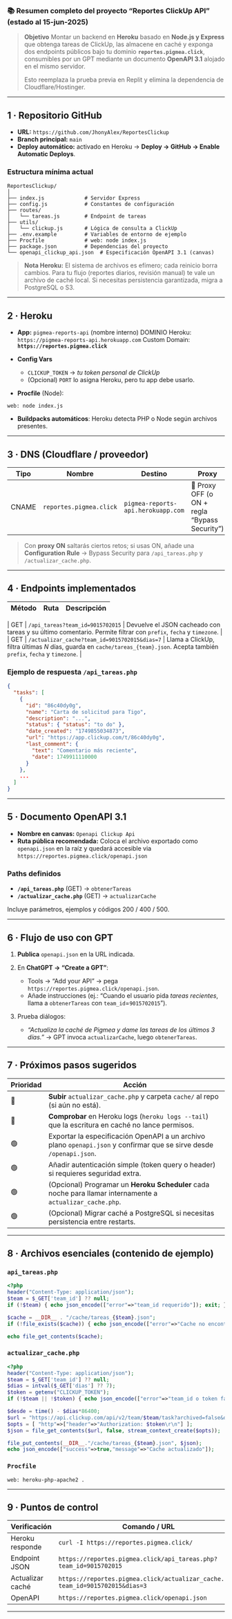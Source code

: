 ### 📚 Resumen completo del proyecto **“Reportes ClickUp API”** (estado al 15-jun-2025)

> **Objetivo**
> Montar un backend en **Heroku** basado en **Node.js y Express** que obtenga tareas de ClickUp, las almacene en caché y exponga dos endpoints públicos bajo tu dominio **`reportes.pigmea.click`**, consumibles por un GPT mediante un documento **OpenAPI 3.1** alojado en el mismo servidor.
>
> Esto reemplaza la prueba previa en Replit y elimina la dependencia de Cloudflare/Hostinger.

---

## 1 · Repositorio GitHub

* **URL:** `https://github.com/JhonyAlex/ReportesClickup`
* **Branch principal:** `main`
* **Deploy automático:** activado en Heroku -> **Deploy → GitHub → Enable Automatic Deploys**.

### Estructura mínima actual

```
ReportesClickup/
│
├── index.js             # Servidor Express
├── config.js            # Constantes de configuración
├── routes/
│   └── tareas.js        # Endpoint de tareas
├── utils/
│   └── clickup.js       # Lógica de consulta a ClickUp
├── .env.example         # Variables de entorno de ejemplo
├── Procfile             # web: node index.js
├── package.json         # Dependencias del proyecto
└── openapi_clickup_api.json  # Especificación OpenAPI 3.1 (canvas)
```

> **Nota Heroku:** El sistema de archivos es efímero; cada reinicio borra cambios. Para tu flujo (reportes diarios, revisión manual) te vale un archivo de caché local. Si necesitas persistencia garantizada, migra a PostgreSQL o S3.

---

## 2 · Heroku

* **App:** `pigmea-reports-api` (nombre interno)
  DOMINIO Heroku: `https://pigmea-reports-api.herokuapp.com`
  Custom Domain: **`https://reportes.pigmea.click`**

* **Config Vars**

  * `CLICKUP_TOKEN` → *tu token personal de ClickUp*
  * (Opcional) `PORT` lo asigna Heroku, pero tu app debe usarlo.

* **Procfile** (Node):

```
web: node index.js
```

* **Buildpacks automáticos**: Heroku detecta PHP o Node según archivos presentes.

---

## 3 · DNS (Cloudflare / proveedor)

| Tipo  | Nombre                  | Destino                            | Proxy                                         |
| ----- | ----------------------- | ---------------------------------- | --------------------------------------------- |
| CNAME | `reportes.pigmea.click` | `pigmea-reports-api.herokuapp.com` | 🔵 Proxy OFF (o ON + regla “Bypass Security”) |

> Con **proxy ON** saltarás ciertos retos; si usas ON, añade una **Configuration Rule** → Bypass Security para `/api_tareas.php` y `/actualizar_cache.php`.

---

## 4 · Endpoints implementados

| Método | Ruta                                              | Descripción                                                                     |
| ------ | ------------------------------------------------- | ------------------------------------------------------------------------------- |

| GET    | `/api_tareas?team_id=9015702015`              | Devuelve el JSON cacheado con tareas y su último comentario. Permite filtrar con `prefix`, `fecha` y `timezone`. |
| GET    | `/actualizar_cache?team_id=9015702015&dias=7` | Llama a ClickUp, filtra últimas *N* días, guarda en `cache/tareas_{team}.json`. Acepta también `prefix`, `fecha` y `timezone`. |

### Ejemplo de respuesta `/api_tareas.php`

```json
{
  "tasks": [
    {
      "id": "86c40dy0g",
      "name": "Carta de solicitud para Tigo",
      "description": "...",
      "status": { "status": "to do" },
      "date_created": "1749855034873",
      "url": "https://app.clickup.com/t/86c40dy0g",
      "last_comment": {
        "text": "Comentario más reciente",
        "date": 1749911110000
      }
    },
    ...
  ]
}
```

---

## 5 · Documento OpenAPI 3.1

* **Nombre en canvas:** `Openapi Clickup Api`
* **Ruta pública recomendada:**
  Coloca el archivo exportado como `openapi.json` en la raíz y quedará accesible via
  `https://reportes.pigmea.click/openapi.json`

### Paths definidos

* **`/api_tareas.php`** (GET) → `obtenerTareas`
* **`/actualizar_cache.php`** (GET) → `actualizarCache`

Incluye parámetros, ejemplos y códigos 200 / 400 / 500.

---

## 6 · Flujo de uso con GPT

1. **Publica** `openapi.json` en la URL indicada.
2. En **ChatGPT → “Create a GPT”**:

   * Tools → “Add your API” → pega `https://reportes.pigmea.click/openapi.json`.
   * Añade instrucciones (ej.: “Cuando el usuario pida *tareas recientes*, llama a `obtenerTareas` con `team_id`=`9015702015`”).
3. Prueba diálogos:

   * *“Actualiza la caché de Pigmea y dame las tareas de los últimos 3 días.”* → GPT invoca `actualizarCache`, luego `obtenerTareas`.

---

## 7 · Próximos pasos sugeridos

| Prioridad | Acción                                                                                                               |
| --------- | -------------------------------------------------------------------------------------------------------------------- |
| 🔵        | **Subir** `actualizar_cache.php` y carpeta `cache/` al repo (si aún no está).                                        |
| 🔵        | **Comprobar** en Heroku logs (`heroku logs --tail`) que la escritura en caché no lance permisos.                     |
| 🟢        | Exportar la especificación OpenAPI a un archivo plano `openapi.json` y confirmar que se sirve desde `/openapi.json`. |
| 🟢        | Añadir autenticación simple (token query o header) si requieres seguridad extra.                                     |
| 🟢        | (Opcional) Programar un **Heroku Scheduler** cada noche para llamar internamente a `actualizar_cache.php`.           |
| 🟢        | (Opcional) Migrar caché a PostgreSQL si necesitas persistencia entre restarts.                                       |

---

## 8 · Archivos esenciales (contenido de ejemplo)

### `api_tareas.php`

```php
<?php
header("Content-Type: application/json");
$team = $_GET['team_id'] ?? null;
if (!$team) { echo json_encode(["error"=>"team_id requerido"]); exit; }

$cache = __DIR__ . "/cache/tareas_{$team}.json";
if (!file_exists($cache)) { echo json_encode(["error"=>"Cache no encontrado"]); exit; }

echo file_get_contents($cache);
```

### `actualizar_cache.php`

```php
<?php
header("Content-Type: application/json");
$team = $_GET['team_id'] ?? null;
$dias = intval($_GET['dias'] ?? 7);
$token = getenv("CLICKUP_TOKEN");
if (!$team || !$token) { echo json_encode(["error"=>"team_id o token faltante"]); exit; }

$desde = time() - $dias*86400;
$url = "https://api.clickup.com/api/v2/team/$team/task?archived=false&date_updated_gt=$desde";
$opts = [ "http"=>["header"=>"Authorization: $token\r\n"] ];
$json = file_get_contents($url, false, stream_context_create($opts));

file_put_contents(__DIR__."/cache/tareas_{$team}.json", $json);
echo json_encode(["success"=>true,"message"=>"Cache actualizado"]);
```

### `Procfile`

```
web: heroku-php-apache2 .
```

---

## 9 · Puntos de control

| Verificación     | Comando / URL                                                                  | Resultado esperado     |
| ---------------- | ------------------------------------------------------------------------------ | ---------------------- |
| Heroku responde  | `curl -I https://reportes.pigmea.click/`                                       | `HTTP/2 200`           |
| Endpoint JSON    | `https://reportes.pigmea.click/api_tareas.php?team_id=9015702015`              | Lista de tareas        |
| Actualizar caché | `https://reportes.pigmea.click/actualizar_cache.php?team_id=9015702015&dias=3` | `{"success":true,...}` |
| OpenAPI          | `https://reportes.pigmea.click/openapi.json`                                   | Archivo JSON           |

---
